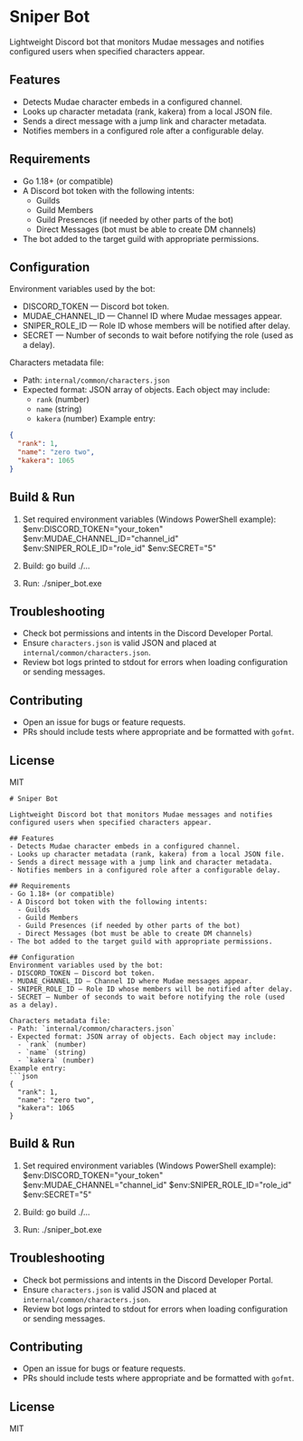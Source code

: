 # Sniper Bot

Lightweight Discord bot that monitors Mudae messages and notifies configured users when specified characters appear.

## Features

- Detects Mudae character embeds in a configured channel.
- Looks up character metadata (rank, kakera) from a local JSON file.
- Sends a direct message with a jump link and character metadata.
- Notifies members in a configured role after a configurable delay.

## Requirements

- Go 1.18+ (or compatible)
- A Discord bot token with the following intents:
  - Guilds
  - Guild Members
  - Guild Presences (if needed by other parts of the bot)
  - Direct Messages (bot must be able to create DM channels)
- The bot added to the target guild with appropriate permissions.

## Configuration

Environment variables used by the bot:

- DISCORD_TOKEN — Discord bot token.
- MUDAE_CHANNEL_ID — Channel ID where Mudae messages appear.
- SNIPER_ROLE_ID — Role ID whose members will be notified after delay.
- SECRET — Number of seconds to wait before notifying the role (used as a delay).

Characters metadata file:

- Path: `internal/common/characters.json`
- Expected format: JSON array of objects. Each object may include:
  - `rank` (number)
  - `name` (string)
  - `kakera` (number)
    Example entry:

```json
{
  "rank": 1,
  "name": "zero two",
  "kakera": 1065
}
```

## Build & Run

1. Set required environment variables (Windows PowerShell example):
   $env:DISCORD_TOKEN="your_token"
   $env:MUDAE_CHANNEL_ID="channel_id"
   $env:SNIPER_ROLE_ID="role_id"
   $env:SECRET="5"

2. Build:
   go build ./...

3. Run:
   ./sniper_bot.exe

## Troubleshooting

- Check bot permissions and intents in the Discord Developer Portal.
- Ensure `characters.json` is valid JSON and placed at `internal/common/characters.json`.
- Review bot logs printed to stdout for errors when loading configuration or sending messages.

## Contributing

- Open an issue for bugs or feature requests.
- PRs should include tests where appropriate and be formatted with `gofmt`.

## License

MIT

````// filepath: d:\VSC FILES\sniper_bot\README.md
# Sniper Bot

Lightweight Discord bot that monitors Mudae messages and notifies configured users when specified characters appear.

## Features
- Detects Mudae character embeds in a configured channel.
- Looks up character metadata (rank, kakera) from a local JSON file.
- Sends a direct message with a jump link and character metadata.
- Notifies members in a configured role after a configurable delay.

## Requirements
- Go 1.18+ (or compatible)
- A Discord bot token with the following intents:
  - Guilds
  - Guild Members
  - Guild Presences (if needed by other parts of the bot)
  - Direct Messages (bot must be able to create DM channels)
- The bot added to the target guild with appropriate permissions.

## Configuration
Environment variables used by the bot:
- DISCORD_TOKEN — Discord bot token.
- MUDAE_CHANNEL_ID — Channel ID where Mudae messages appear.
- SNIPER_ROLE_ID — Role ID whose members will be notified after delay.
- SECRET — Number of seconds to wait before notifying the role (used as a delay).

Characters metadata file:
- Path: `internal/common/characters.json`
- Expected format: JSON array of objects. Each object may include:
  - `rank` (number)
  - `name` (string)
  - `kakera` (number)
Example entry:
```json
{
  "rank": 1,
  "name": "zero two",
  "kakera": 1065
}
````

## Build & Run

1. Set required environment variables (Windows PowerShell example):
   $env:DISCORD_TOKEN="your_token"
   $env:MUDAE_CHANNEL="channel_id"
   $env:SNIPER_ROLE_ID="role_id"
   $env:SECRET="5"

2. Build:
   go build ./...

3. Run:
   ./sniper_bot.exe

## Troubleshooting

- Check bot permissions and intents in the Discord Developer Portal.
- Ensure `characters.json` is valid JSON and placed at `internal/common/characters.json`.
- Review bot logs printed to stdout for errors when loading configuration or sending messages.

## Contributing

- Open an issue for bugs or feature requests.
- PRs should include tests where appropriate and be formatted with `gofmt`.

## License

MIT
